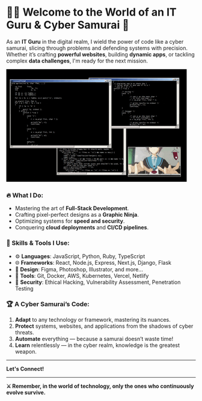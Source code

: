 # 👨‍💻 Welcome to the World of an **IT Guru** & **Cyber Samurai** 🥷

As an **IT Guru** in the digital realm, I wield the power of code like a cyber samurai, slicing through problems and defending systems with precision. Whether it’s crafting **powerful websites**, building **dynamic apps**, or tackling complex **data challenges**, I'm ready for the next mission.

![Cyber Samurai GIF](https://github.com/Mtende-Jr/Mtende-Jr/blob/main/said.gif?raw=true)

### 🔥 What I Do:
- Mastering the art of **Full-Stack Development**.
- Crafting pixel-perfect designs as a **Graphic Ninja**.
- Optimizing systems for **speed and security**.
- Conquering **cloud deployments** and **CI/CD pipelines**.

### 🧠 Skills & Tools I Use:
- ⚙️ **Languages**: JavaScript, Python, Ruby, TypeScript
- 🌐 **Frameworks**: React, Node.js, Express, Next.js, Django, Flask
- 🎨 **Design**: Figma, Photoshop, Illustrator, and more...
- 🚀 **Tools**: Git, Docker, AWS, Kubernetes, Vercel, Netlify
- 🔐 **Security**: Ethical Hacking, Vulnerability Assessment, Penetration Testing

### 🏆 A Cyber Samurai’s Code:
1. **Adapt** to any technology or framework, mastering its nuances.
2. **Protect** systems, websites, and applications from the shadows of cyber threats.
3. **Automate** everything — because a samurai doesn’t waste time!
4. **Learn** relentlessly — in the cyber realm, knowledge is the greatest weapon.

---

**Let's Connect!**

---

**⚔️ Remember, in the world of technology, only the ones who continuously evolve survive.**
